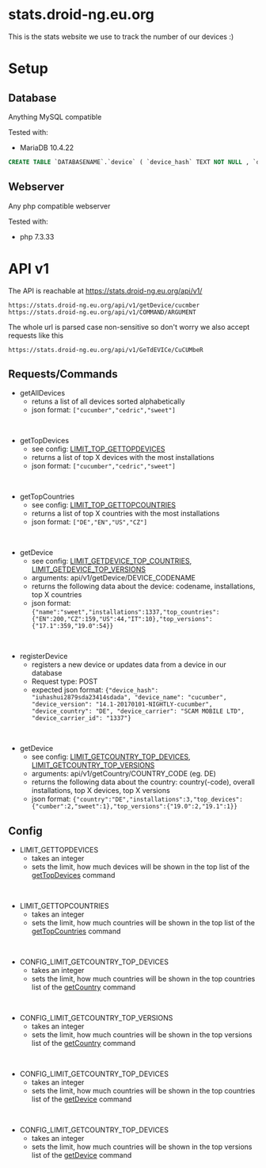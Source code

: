 # stats.droid-ng.eu.org
This is the stats website we use to track the number of our devices :)


# Setup

## Database
Anything MySQL compatible

Tested with:
- MariaDB 10.4.22

```sql
CREATE TABLE `DATABASENAME`.`device` ( `device_hash` TEXT NOT NULL , `device_name` TEXT NOT NULL , `device_version` TEXT NOT NULL , `device_country` TEXT NOT NULL , `device_carrier` TEXT NOT NULL , `device_carrier_id` TEXT NOT NULL , UNIQUE `device_hash` (`device_hash`)) ENGINE = InnoDB;
```

## Webserver
Any php compatible webserver

Tested with:
- php 7.3.33

# API v1
The API is reachable at https://stats.droid-ng.eu.org/api/v1/

```
https://stats.droid-ng.eu.org/api/v1/getDevice/cucmber
https://stats.droid-ng.eu.org/api/v1/COMMAND/ARGUMENT
```

The whole url is parsed case non-sensitive so don't worry we also accept requests like this
```
https://stats.droid-ng.eu.org/api/v1/GeTdEVICe/CuCUMbeR
```

## Requests/Commands

- getAllDevices
    - retuns a list of all devices sorted alphabetically
    - json format: ```["cucumber","cedric","sweet"]```

<br/>

- <a id="COMMAND_V1_GETTOPDEVICES"></a>getTopDevices
    - see config: [LIMIT_TOP_GETTOPDEVICES](#CONFIG_LIMIT_GETTOPDEVICES)
    - returns a list of top X devices with the most installations
    - json format: ```["cucumber","cedric","sweet"]```

<br/>

- <a id="COMMAND_V1_GETTOPCOUNTRIES"></a>getTopCountries
    - see config: [LIMIT_TOP_GETTOPCOUNTRIES](#CONFIG_LIMIT_GETTOPDEVICES)
    - returns a list of top X countries with the most installations
    - json format: ```["DE","EN","US","CZ"]```

<br/>

- <a id="COMMAND_V1_GETDEVICE"></a>getDevice
    - see config: [LIMIT_GETDEVICE_TOP_COUNTRIES](#CONFIG_LIMIT_GETDEVICE_TOP_COUNTRIES), [LIMIT_GETDEVICE_TOP_VERSIONS](#CONFIG_LIMIT_GETDEVICE_TOP_VERSIONS)
    - arguments: api/v1/getDevice/DEVICE_CODENAME
    - returns the following data about the device: codename, installations, top X countries
    - json format: ```{"name":"sweet","installations":1337,"top_countries":{"EN":200,"CZ":159,"US":44,"IT":10},"top_versions":{"17.1":359,"19.0":54}}```

<br/>

- registerDevice
    - registers a new device or updates data from a device in our database
    - Request type: POST
    - expected json format: ```{"device_hash": "iuhashui2879sda23414sdada", "device_name": "cucumber", "device_version": "14.1-20170101-NIGHTLY-cucumber", "device_country": "DE", "device_carrier": "SCAM MOBILE LTD", "device_carrier_id": "1337"}```

<br/>

- <a id="COMMAND_V1_GETCOUNTRY"></a>getDevice
    - see config: [LIMIT_GETCOUNTRY_TOP_DEVICES](#CONFIG_LIMIT_GETCOUNTRY_TOP_DEVICES), [LIMIT_GETCOUNTRY_TOP_VERSIONS](#CONFIG_LIMIT_GETCOUNTRY_TOP_VERSIONS)
    - arguments: api/v1/getCountry/COUNTRY_CODE (eg. DE)
    - returns the following data about the country: country(-code), overall installations, top X devices, top X versions
    - json format: ```{"country":"DE","installations":3,"top_devices":{"cumber":2,"sweet":1},"top_versions":{"19.0":2,"19.1":1}}```

## Config

- <a id="CONFIG_LIMIT_GETTOPDEVICES"></a>LIMIT_GETTOPDEVICES
    - takes an integer
    - sets the limit, how much devices will be shown in the top list of the [getTopDevices](#COMMAND_V1_GETTOPDEVICES) command

<br/>

- <a id="CONFIG_LIMIT_GETTOPCOUNTRIES"></a>LIMIT_GETTOPCOUNTRIES
    - takes an integer
    - sets the limit, how much countries will be shown in the top list of the [getTopCountries](#COMMAND_V1_GETTOPCOUNTRIES) command

<br/>

- <a id="CONFIG_LIMIT_GETCOUNTRY_TOP_DEVICES"></a>CONFIG_LIMIT_GETCOUNTRY_TOP_DEVICES
    - takes an integer
    - sets the limit, how much countries will be shown in the top countries list of the [getCountry](#COMMAND_V1_GETCOUNTRY) command

<br/>

- <a id="CONFIG_LIMIT_GETCOUNTRY_TOP_VERSIONS"></a>CONFIG_LIMIT_GETCOUNTRY_TOP_VERSIONS
    - takes an integer
    - sets the limit, how much countries will be shown in the top versions list of the [getCountry](#COMMAND_V1_GETCOUNTRY) command

<br/>

- <a id="CONFIG_LIMIT_GETCOUNTRY_TOP_DEVICES"></a>CONFIG_LIMIT_GETCOUNTRY_TOP_DEVICES
    - takes an integer
    - sets the limit, how much countries will be shown in the top countries list of the [getDevice](#COMMAND_V1_GETDEVICE) command

<br/>

- <a id="CONFIG_LIMIT_GETCOUNTRY_TOP_VERSIONS"></a>CONFIG_LIMIT_GETCOUNTRY_TOP_DEVICES
    - takes an integer
    - sets the limit, how much countries will be shown in the top versions list of the [getDevice](#COMMAND_V1_GETDEVICE) command
